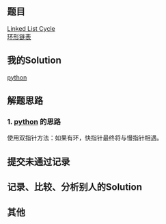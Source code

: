 ## 题目

[Linked List Cycle](https://leetcode.com/problems/linked-list-cycle/) <br/> [环形链表](https://leetcode-cn.com/problems/linked-list-cycle/)

## 我的Solution

[python](../141/141_linked_list_cycle.py)

## 解题思路

### 1. [python](../141/141_linked_list_cycle.py) 的思路

使用双指针方法：如果有环，快指针最终将与慢指针相遇。

## 提交未通过记录

## 记录、比较、分析别人的Solution

## 其他
